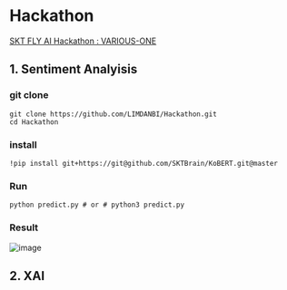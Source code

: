 # Hackathon
[SKT FLY AI Hackathon : VARIOUS-ONE](https://github.com/VARIOUS-ONE)


## 1. Sentiment Analyisis

### git clone 

```shell
git clone https://github.com/LIMDANBI/Hackathon.git
cd Hackathon
```

### install

```shell
!pip install git+https://git@github.com/SKTBrain/KoBERT.git@master
```

### Run
 
```shell
python predict.py # or # python3 predict.py
```

### Result

![image](https://user-images.githubusercontent.com/55095806/186350560-2be4b5c2-5950-43b2-894d-dc05887332e6.png)


## 2. XAI

